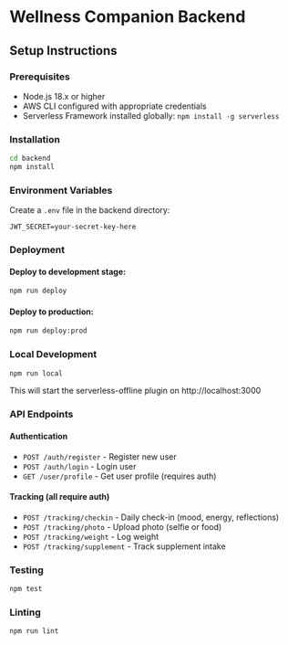 # Wellness Companion Backend

## Setup Instructions

### Prerequisites
- Node.js 18.x or higher
- AWS CLI configured with appropriate credentials
- Serverless Framework installed globally: `npm install -g serverless`

### Installation
```bash
cd backend
npm install
```

### Environment Variables
Create a `.env` file in the backend directory:
```
JWT_SECRET=your-secret-key-here
```

### Deployment

#### Deploy to development stage:
```bash
npm run deploy
```

#### Deploy to production:
```bash
npm run deploy:prod
```

### Local Development
```bash
npm run local
```
This will start the serverless-offline plugin on http://localhost:3000

### API Endpoints

#### Authentication
- `POST /auth/register` - Register new user
- `POST /auth/login` - Login user
- `GET /user/profile` - Get user profile (requires auth)

#### Tracking (all require auth)
- `POST /tracking/checkin` - Daily check-in (mood, energy, reflections)
- `POST /tracking/photo` - Upload photo (selfie or food)
- `POST /tracking/weight` - Log weight
- `POST /tracking/supplement` - Track supplement intake

### Testing
```bash
npm test
```

### Linting
```bash
npm run lint
```
